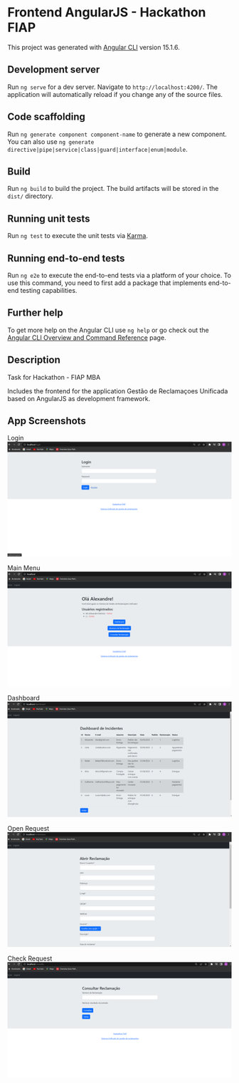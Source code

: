 # Frontend AngularJS - Hackathon FIAP

This project was generated with [Angular CLI](https://github.com/angular/angular-cli) version 15.1.6.

## Development server

Run `ng serve` for a dev server. Navigate to `http://localhost:4200/`. The application will automatically reload if you change any of the source files.

## Code scaffolding

Run `ng generate component component-name` to generate a new component. You can also use `ng generate directive|pipe|service|class|guard|interface|enum|module`.

## Build

Run `ng build` to build the project. The build artifacts will be stored in the `dist/` directory.

## Running unit tests

Run `ng test` to execute the unit tests via [Karma](https://karma-runner.github.io).

## Running end-to-end tests

Run `ng e2e` to execute the end-to-end tests via a platform of your choice. To use this command, you need to first add a package that implements end-to-end testing capabilities.

## Further help

To get more help on the Angular CLI use `ng help` or go check out the [Angular CLI Overview and Command Reference](https://angular.io/cli) page.

## Description

Task for Hackathon - FIAP MBA

Includes the frontend for the application Gestão de Reclamaçoes Unificada based on AngularJS as development framework.

## App Screenshots

Login
![](images/login.png)

Main Menu
![](images/MenuPrinciapal.png)

Dashboard
![](images/Dashboard.png)

Open Request
![](images/AbrirReclamacao.png)

Check Request
![](images/ConsultarReclamacao.png)
